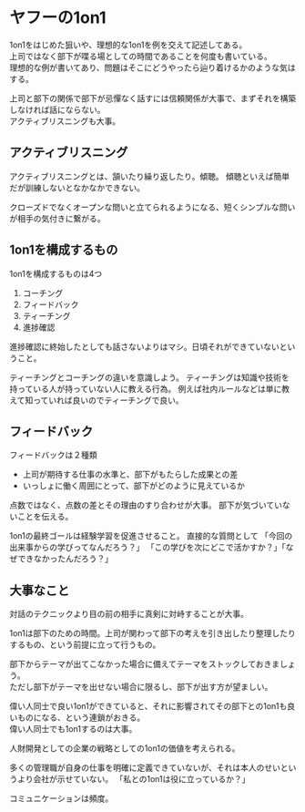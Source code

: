 # ヤフーの1on1

1on1をはじめた狙いや、理想的な1on1を例を交えて記述してある。  
上司ではなく部下が喋る場としての時間であることを何度も書いている。  
理想的な例が書いてあり、問題はそこにどうやったら辿り着けるかのような気はする。

上司と部下の関係で部下が忌憚なく話すには信頼関係が大事で、まずそれを構築しなければ話にならない。  
アクティブリスニングも大事。

## アクティブリスニング

アクティブリスニングとは、頷いたり繰り返したり。傾聴。
傾聴といえば簡単だが訓練しないとなかなかできない。

クローズドでなくオープンな問いと立てられるようになる、短くシンプルな問いが相手の気付きに繋がる。

## 1on1を構成するもの

1on1を構成するものは4つ
1. コーチング
2. フィードバック
3. ティーチング
4. 進捗確認

進捗確認に終始したとしても話さないよりはマシ。日頃それができていないということ。

ティーチングとコーチングの違いを意識しよう。
ティーチングは知識や技術を持っている人が持っていない人に教える行為。
例えば社内ルールなどは単に教えて知っていれば良いのでティーチングで良い。


## フィードバック

フィードバックは２種類
- 上司が期待する仕事の水準と、部下がもたらした成果との差
- いっしょに働く周囲にとって、部下がどのように見えているか

点数ではなく、点数の差とその理由のすり合わせが大事。
部下が気づいていないことを伝える。

1on1の最終ゴールは経験学習を促進させること。
直接的な質問として
「今回の出来事からの学びってなんだろう？」
「この学びを次にどこで活かすか？」「なぜできなかったんだろう？」

## 大事なこと

対話のテクニックより目の前の相手に真剣に対峙することが大事。

1on1は部下のための時間。上司が関わって部下の考えを引き出したり整理したりするもの、という前提に立って行うもの。

部下からテーマが出てこなかった場合に備えてテーマをストックしておきましょう。  
ただし部下がテーマを出せない場合に限るし、部下が出す方が望ましい。

偉い人同士で良い1on1ができていると、それに影響されてその部下との1on1も良いものになる、という連鎖がおきる。  
偉い人同士でも1on1するのは大事。

人財開発としての企業の戦略としての1on1の価値を考えられる。

多くの管理職が自身の仕事を明確に定義できていないが、それは本人のせいというより会社が示せていない。
「私との1on1は役に立っているか？」

コミュニケーションは頻度。


